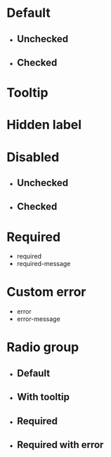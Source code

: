 # Default

- ## Unchecked

- ## Checked

# Tooltip

# Hidden label

# Disabled

- ## Unchecked
- ## Checked

# Required
- required
- required-message

# Custom error
- error
- error-message

# Radio group

- ## Default
- ## With tooltip
- ## Required
- ## Required with error